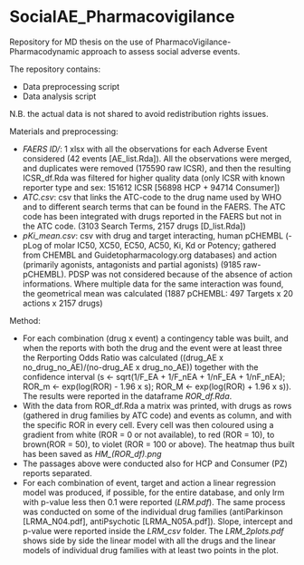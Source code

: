 # SocialAE_Pharmacovigilance

Repository for MD thesis on the use of PharmacoVigilance-Pharmacodynamic approach to assess social adverse events.

The repository contains:
- Data preprocessing script
- Data analysis script

N.B. the actual data is not shared to avoid redistribution rights issues.

Materials and preprocessing:
* *FAERS ID/*: 1 xlsx with all the observations for each Adverse Event considered (42 events [AE_list.Rda]). All the observations were merged, and duplicates were removed (175590 raw ICSR), and then the resulting ICSR_df.Rda was filtered for higher quality data (only ICSR with known reporter type and sex: 151612 ICSR [56898 HCP + 94714 Consumer])
* *ATC.csv*: csv that links the ATC-code to the drug name used by WHO and to different search terms that can be found in the FAERS. The ATC code has been integrated with drugs reported in the FAERS but not in the ATC code. (3103 Search Terms, 2157 drugs [D_list.Rda])
* *pKi_mean.csv*: csv with drug and target interacting, human pCHEMBL (-pLog of molar IC50, XC50, EC50, AC50, Ki, Kd or Potency; gathered from CHEMBL and Guidetopharmacology.org databases) and action (primarily agonists, antagonists and partial agonists) (9185 raw-pCHEMBL). PDSP was not considered because of the absence of action informations. Where multiple data for the same interaction was found, the geometrical mean was calculated (1887 pCHEMBL: 497 Targets x 20 actions x 2157 drugs)

Method:
* For each combination (drug x event) a contingency table was built, and when the reports with both the drug and the event were at least three the Rerporting Odds Ratio was calculated ((drug_AE x no_drug_no_AE)/(no-drug_AE x drug_no_AE)) together with the confidence interval (s <- sqrt(1/F_EA + 1/F_nEA + 1/nF_EA + 1/nF_nEA);  ROR_m <- exp(log(ROR) - 1.96 x s); ROR_M <- exp(log(ROR) + 1.96 x s)). The results were reported in the dataframe *ROR_df.Rda*.
* With the data from ROR_df.Rda a matrix was printed, with drugs as rows (gathered in drug families by ATC code) and events as column, and with the specific ROR in every cell. Every cell was then coloured using a gradient from white (ROR = 0 or not available), to red (ROR = 10), to brown(ROR = 50), to violet (ROR = 100 or above). The heatmap thus built has been saved as *HM_(ROR_df).png*
* The passages above were conducted also for HCP and Consumer (PZ) reports separated.
* For each combination of event, target and action a linear regression model was produced, if possible, for the entire database, and only lrm with p-value less then 0.1 were reported (*LRM.pdf*). The same process was conducted on some of the individual drug families (antiParkinson [LRMA_N04.pdf], antiPsychotic [LRMA_N05A.pdf]). Slope, intercept and p-value were reported inside the *LRM_csv* folder. The *LRM_2plots.pdf* shows side by side the linear model with all the drugs and the linear models of individual drug families with at least two points in the plot.